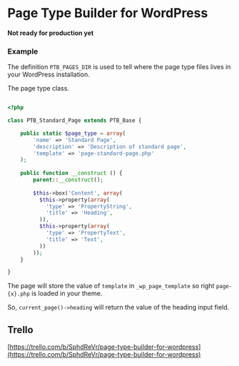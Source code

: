 # Page Type Builder for WordPress

**Not ready for production yet**

### Example

The definition `PTB_PAGES_DIR` is used to tell where the page type files lives in your WordPress installation.

The page type class.

```php

<?php

class PTB_Standard_Page extends PTB_Base {

	public static $page_type = array(
		'name' => 'Standard Page',
		'description' => 'Description of standard page',
		'template' => 'page-standard-page.php'
	);
	
	public function __construct () {
		parent::__construct();
		
        $this->box('Content', array(
          $this->property(array(
            'type' => 'PropertyString',
            'title' => 'Heading',
          )),
          $this->property(array(
            'type' => 'PropertyText',
            'title' => 'Text',
          ))
        ));
	}

}

```

The page will store the value of `template` in `_wp_page_template` so right `page-{x}.php` is loaded in your theme.

So, `current_page()->heading` will return the value of the heading input field.

## Trello
[https://trello.com/b/SphdReVr/page-type-builder-for-wordpress](https://trello.com/b/SphdReVr/page-type-builder-for-wordpress)
